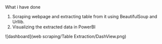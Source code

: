 What i have done 

1. Scraping webpage and extracting table from it using BeautifulSoup and Urllib.
2. Visualizing the extracted data in PowerBI

![dashboard](web scraping/Table Extraction/DashView.png)
